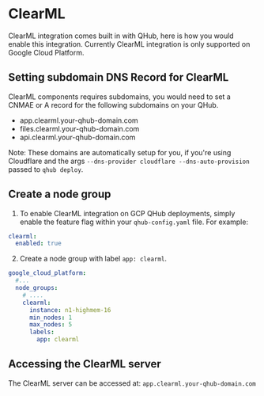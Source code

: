 # ClearML

ClearML integration comes built in with QHub, here is how you would
enable this integration.  Currently ClearML integration is only
supported on Google Cloud Platform.

## Setting subdomain DNS Record for ClearML

ClearML components requires subdomains, you would need to set a CNMAE
or A record for the following subdomains on your QHub.

- app.clearml.your-qhub-domain.com
- files.clearml.your-qhub-domain.com
- api.clearml.your-qhub-domain.com

Note: These domains are automatically setup for you, if you're using Cloudflare and the
args `--dns-provider cloudflare --dns-auto-provision` passed to `qhub deploy`.


## Create a node group

1. To enable ClearML integration on GCP QHub deployments, simply enable the feature flag within your `qhub-config.yaml` file. For example:

```yaml
clearml:
  enabled: true
```

2. Create a node group with label `app: clearml`.

```yaml
google_cloud_platform:
  #...
  node_groups:
    # ....
    clearml:
      instance: n1-highmem-16
      min_nodes: 1
      max_nodes: 5
      labels:
        app: clearml
```

## Accessing the ClearML server

The ClearML server can be accessed at: `app.clearml.your-qhub-domain.com`
